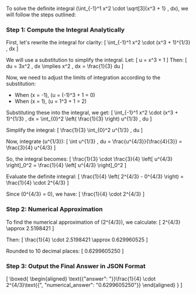 To solve the definite integral \(\int_{-1}^1 x^2 \cdot \sqrt[3]{x^3 + 1} \, dx\), we will follow the steps outlined:

### Step 1: Compute the Integral Analytically

First, let's rewrite the integral for clarity:
\[
\int_{-1}^1 x^2 \cdot (x^3 + 1)^{1/3} \, dx
\]

We will use a substitution to simplify the integral. Let:
\[
u = x^3 + 1
\]
Then:
\[
du = 3x^2 \, dx \implies x^2 \, dx = \frac{1}{3} du
\]

Now, we need to adjust the limits of integration according to the substitution:
- When \(x = -1\), \(u = (-1)^3 + 1 = 0\)
- When \(x = 1\), \(u = 1^3 + 1 = 2\)

Substituting these into the integral, we get:
\[
\int_{-1}^1 x^2 \cdot (x^3 + 1)^{1/3} \, dx = \int_{0}^2 \left( \frac{1}{3} \right) u^{1/3} \, du
\]

Simplify the integral:
\[
\frac{1}{3} \int_{0}^2 u^{1/3} \, du
\]

Now, integrate \(u^{1/3}\):
\[
\int u^{1/3} \, du = \frac{u^{4/3}}{\frac{4}{3}} = \frac{3}{4} u^{4/3}
\]

So, the integral becomes:
\[
\frac{1}{3} \cdot \frac{3}{4} \left[ u^{4/3} \right]_0^2 = \frac{1}{4} \left[ u^{4/3} \right]_0^2
\]

Evaluate the definite integral:
\[
\frac{1}{4} \left( 2^{4/3} - 0^{4/3} \right) = \frac{1}{4} \cdot 2^{4/3}
\]

Since \(0^{4/3} = 0\), we have:
\[
\frac{1}{4} \cdot 2^{4/3}
\]

### Step 2: Numerical Approximation

To find the numerical approximation of \(2^{4/3}\), we calculate:
\[
2^{4/3} \approx 2.5198421
\]

Then:
\[
\frac{1}{4} \cdot 2.5198421 \approx 0.629960525
\]

Rounded to 10 decimal places:
\[
0.6299605250
\]

### Step 3: Output the Final Answer in JSON Format

\[
\boxed{
\begin{aligned}
\text{{"answer": "}}\frac{1}{4} \cdot 2^{4/3}\text{{", "numerical_answer": "0.6299605250"}}
\end{aligned}
}
\]